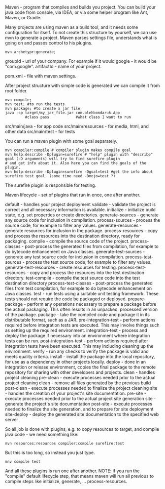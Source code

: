 Maven - program that compiles and builds you project. You can build your java code from console, via IDEA, or via some
helper program like Ant, Maven, or Gradle.

Many projects are using maven as a build tool, and it needs some configuration for itself. To not create this structure
by yourself, we can use mvn to generate a project.
Maven parses settings file, understands what is going on and passes control to his plugins.

```shell script
mvn archetypr:generate;
```

groupId - url of your company. For example if it would google - it would be "com.google".
artifactId - name of your project.

pom.xml - file with maven settings.

After project structure with simple code is generated we can compile it from root folder. 
```shell script
mvn compile;
mvn test; #to run the tests
mvn package; #to create a jar file
java -cp target/my_jar_file.jar com.olehbondaruk.App
         #class pass            #what class I want to run    
```

src/main/java - for app code
src/main/resources - for media, html, and other data
src/main/test - for tests

You can run a maven plugin with some goal separately.
```shell script
mvn compiler:compile # compiler plugin makes compile goal
mvn help:describe -Dplugin=surefire # "help" plugin with "describe" goal (-D arguments) will try to find surefire plugin
# and get info about it. Also here you can find the goals of the plugin.
mvn help:describe -Dplugin=surefire -Dgoal=test #get the info about surefire test goal. (some time need -Dmojo=test ?)
```

The surefire plugin is responsible for testing.

Maven lifecycle - set of plugins that run in once, one after another.

default - handles your project deployment
    validate - validate the project is correct and all necessary information is available.
    initialize - initialize build state, e.g. set properties or create directories.
    generate-sources - generate any source code for inclusion in compilation.
    process-sources - process the source code, for example to filter any values.
    generate-resources - generate resources for inclusion in the package.
    process-resources - copy and process the resources into the destination directory, ready for packaging.
    compile - compile the source code of the project.
    process-classes - post-process the generated files from compilation, for example to do bytecode enhancement on Java 
        classes.
    generate-test-sources - generate any test source code for inclusion in compilation.
    process-test-sources - process the test source code, for example to filter any values.
    generate-test-resources - create resources for testing.
    process-test-resources - copy and process the resources into the test destination directory.
    test-compile - compile the test source code into the test destination directory
    process-test-classes - post-process the generated files from test compilation, for example to do bytecode 
        enhancement on Java classes.
    test - run tests using a suitable unit testing framework. These tests should not require the code be packaged or 
        deployed.
    prepare-package - perform any operations necessary to prepare a package before the actual packaging. This often 
        results in an unpacked, processed version of the package.
    package - take the compiled code and package it in its distributable format, such as a JAR.
    pre-integration-test - perform actions required before integration tests are executed. This may involve things 
        such as setting up the required environment.
    integration-test - process and deploy the package if necessary into an environment where integration tests can be run.
    post-integration-test - perform actions required after integration tests have been executed. This may including 
        cleaning up the environment.
    verify - run any checks to verify the package is valid and meets quality criteria.
    install - install the package into the local repository, for use as a dependency in other projects locally.
    deploy - done in an integration or release environment, copies the final package to the remote repository for 
        sharing with other developers and projects.
clean - handles project cleaning
    pre-clean - execute processes needed prior to the actual project cleaning
    clean - remove all files generated by the previous build
    post-clean - execute processes needed to finalize the project cleaning
site - handles the creation of your project's site documentation.
    pre-site - execute processes needed prior to the actual project site generation
    site - generate the project's site documentation
    post-site - execute processes needed to finalize the site generation, and to prepare for site deployment
    site-deploy - deploy the generated site documentation to the specified web server

So all job is done with plugins, e.g. to copy resources to target, and compile java code - we need something like: 
```shell script
mvn resources:resources compiler:compile surefire:test
```
But this is too long, so instead you just type.
```shell script
mnv compile test
```
And all these plugins is run one after another.
NOTE: if you run the "compile" default lifecycle step, that means maven will run all previous to compile steps like
initialize, generate, ... process-resources.
